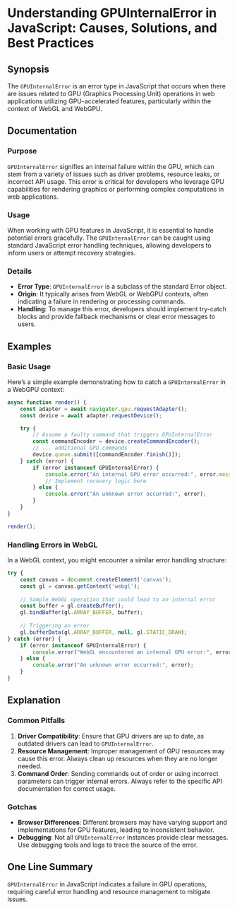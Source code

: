 <!--
Meta Description: # Understanding GPUInternalError in JavaScript: Causes, Solutions, and Best Practices ## Synopsis The `GPUInternalError` is an error type in JavaScrip...
Meta Keywords: error, gpu, gpuinternalerror, javascript, webgl
-->

# Understanding GPUInternalError in JavaScript: Causes, Solutions, and Best Practices

## Synopsis
The `GPUInternalError` is an error type in JavaScript that occurs when there are issues related to GPU (Graphics Processing Unit) operations in web applications utilizing GPU-accelerated features, particularly within the context of WebGL and WebGPU.

## Documentation
### Purpose
`GPUInternalError` signifies an internal failure within the GPU, which can stem from a variety of issues such as driver problems, resource leaks, or incorrect API usage. This error is critical for developers who leverage GPU capabilities for rendering graphics or performing complex computations in web applications.

### Usage
When working with GPU features in JavaScript, it is essential to handle potential errors gracefully. The `GPUInternalError` can be caught using standard JavaScript error handling techniques, allowing developers to inform users or attempt recovery strategies.

### Details
- **Error Type**: `GPUInternalError` is a subclass of the standard Error object.
- **Origin**: It typically arises from WebGL or WebGPU contexts, often indicating a failure in rendering or processing commands.
- **Handling**: To manage this error, developers should implement try-catch blocks and provide fallback mechanisms or clear error messages to users.

## Examples
### Basic Usage
Here’s a simple example demonstrating how to catch a `GPUInternalError` in a WebGPU context:

```javascript
async function render() {
    const adapter = await navigator.gpu.requestAdapter();
    const device = await adapter.requestDevice();

    try {
        // Assume a faulty command that triggers GPUInternalError
        const commandEncoder = device.createCommandEncoder();
        // ... additional GPU commands
        device.queue.submit([commandEncoder.finish()]);
    } catch (error) {
        if (error instanceof GPUInternalError) {
            console.error("An internal GPU error occurred:", error.message);
            // Implement recovery logic here
        } else {
            console.error("An unknown error occurred:", error);
        }
    }
}

render();
```

### Handling Errors in WebGL
In a WebGL context, you might encounter a similar error handling structure:

```javascript
try {
    const canvas = document.createElement('canvas');
    const gl = canvas.getContext('webgl');
    
    // Sample WebGL operation that could lead to an internal error
    const buffer = gl.createBuffer();
    gl.bindBuffer(gl.ARRAY_BUFFER, buffer);
    
    // Triggering an error
    gl.bufferData(gl.ARRAY_BUFFER, null, gl.STATIC_DRAW);
} catch (error) {
    if (error instanceof GPUInternalError) {
        console.error("WebGL encountered an internal GPU error:", error.message);
    } else {
        console.error("An unknown error occurred:", error);
    }
}
```

## Explanation
### Common Pitfalls
1. **Driver Compatibility**: Ensure that GPU drivers are up to date, as outdated drivers can lead to `GPUInternalError`.
2. **Resource Management**: Improper management of GPU resources may cause this error. Always clean up resources when they are no longer needed.
3. **Command Order**: Sending commands out of order or using incorrect parameters can trigger internal errors. Always refer to the specific API documentation for correct usage.

### Gotchas
- **Browser Differences**: Different browsers may have varying support and implementations for GPU features, leading to inconsistent behavior.
- **Debugging**: Not all `GPUInternalError` instances provide clear messages. Use debugging tools and logs to trace the source of the error.

## One Line Summary
`GPUInternalError` in JavaScript indicates a failure in GPU operations, requiring careful error handling and resource management to mitigate issues.